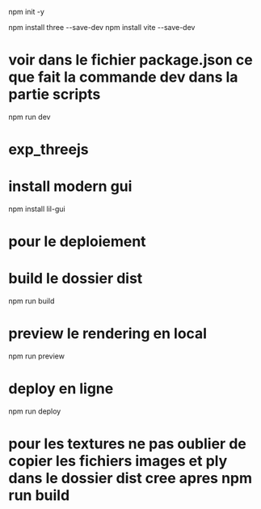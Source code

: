 
npm init -y

npm install three --save-dev
npm install vite --save-dev

# voir dans le fichier package.json ce que fait la commande dev dans la partie scripts
npm run dev


# exp_threejs


# install modern gui
npm install lil-gui 


# pour le deploiement
# build le dossier dist
npm run build 
# preview le rendering en local
npm run preview
# deploy en ligne
npm run deploy

# pour les textures ne pas oublier de copier les fichiers images et ply dans le dossier dist cree apres npm run build
